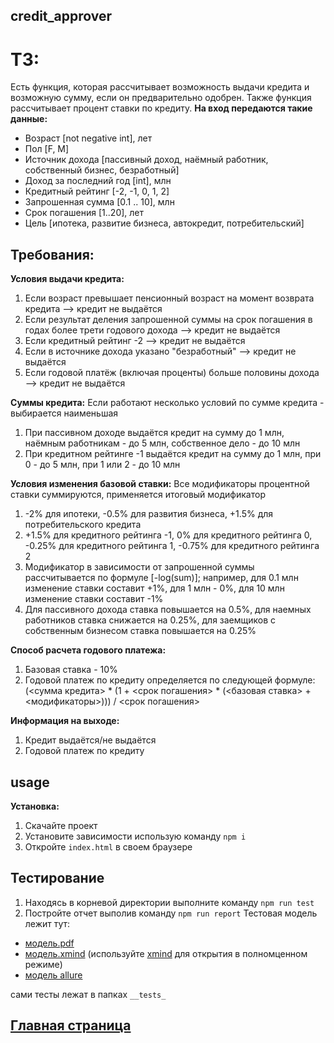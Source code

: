 ## credit_approver
# ТЗ:
Есть функция, которая рассчитывает возможность выдачи кредита и возможную сумму, если он предварительно одобрен. Также функция рассчитывает процент ставки по кредиту.
**На вход передаются такие данные:**
* Возраст [not negative int], лет
* Пол [F, M]
* Источник дохода [пассивный доход, наёмный работник, собственный бизнес, безработный]
* Доход за последний год [int], млн
* Кредитный рейтинг [-2, -1, 0, 1, 2]
* Запрошенная сумма [0.1 .. 10], млн
* Срок погашения [1..20], лет
* Цель [ипотека, развитие бизнеса, автокредит, потребительский]

## Требования:
**Условия выдачи кредита:**
1. Если возраст превышает пенсионный возраст на момент возврата кредита --> кредит не выдаётся
2. Если результат деления запрошенной суммы на срок погашения в годах более трети годового дохода --> кредит не выдаётся
3. Если кредитный рейтинг -2 --> кредит не выдаётся
4. Если в источнике дохода указано "безработный" --> кредит не выдаётся
5. Если годовой платёж (включая проценты) больше половины дохода --> кредит не выдаётся

**Суммы кредита:**
Если работают несколько условий по сумме кредита - выбирается наименьшая
1. При пассивном доходе выдаётся кредит на сумму до 1 млн, наёмным работникам - до 5 млн, собственное дело - до 10 млн
2. При кредитном рейтинге -1 выдаётся кредит на сумму до 1 млн, при 0 - до 5 млн, при 1 или 2 - до 10 млн

**Условия изменения базовой ставки:**
Все модификаторы процентной ставки суммируются, применяется итоговый модификатор
1. -2% для ипотеки, -0.5% для развития бизнеса, +1.5% для потребительского кредита
2. +1.5% для кредитного рейтинга -1, 0% для кредитного рейтинга 0, -0.25% для кредитного рейтинга 1, -0.75% для кредитного рейтинга 2
3. Модификатор в зависимости от запрошенной суммы рассчитывается по формуле [-log(sum)]; например, для 0.1 млн изменение ставки составит +1%, для 1 млн - 0%, для 10 млн изменение ставки составит -1%
4. Для пассивного дохода ставка повышается на 0.5%, для наемных работников ставка снижается на 0.25%, для заемщиков с собственным бизнесом ставка повышается на 0.25%

**Способ расчета годового платежа:**
1. Базовая ставка - 10%
2. Годовой платеж по кредиту определяется по следующей формуле: (<сумма кредита> * (1 + <срок погашения> * (<базовая ставка> + <модификаторы>))) / <срок погашения>

**Информация на выходе:**
1. Кредит выдаётся/не выдаётся
2. Годовой платеж по кредиту

## usage
**Установка:**
1. Скачайте проект
2. Установите зависимости использую команду `npm i`
3. Откройте `index.html` в своем браузере
## Тестирование
1. Находясь в корневой директории выполните команду `npm run test`
2. Постройте отчет выполив команду `npm run report`
Тестовая модель лежит тут:
* [модель.pdf](https://github.com/dzotovwork/credit_approver/blob/master/%D0%92%D1%8B%D0%B4%D0%B0%D1%87%D0%B0_%D0%BA%D1%80%D0%B5%D0%B4%D0%B8%D1%82%D0%B0.pdf)
* [модель.xmind](https://github.com/dzotovwork/credit_approver/blob/master/%D0%92%D1%8B%D0%B4%D0%B0%D1%87%D0%B0_%D0%BA%D1%80%D0%B5%D0%B4%D0%B8%D1%82%D0%B0.xmind) (используйте [xmind](https://www.xmind.net/) для открытия в полномценном режиме)
* [модель allure](https://dzotovwork.github.io/credit_approver/allure-report/index.html#behaviors)

сами тесты лежат в папках `__tests_`

## [Главная страница](https://dzotovwork.github.io/credit_approver/)